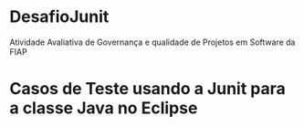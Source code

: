 # DesafioJunit
Atividade Avaliativa de Governança e qualidade de Projetos em Software da FIAP

# Casos de Teste usando a Junit para a classe Java no  Eclipse
